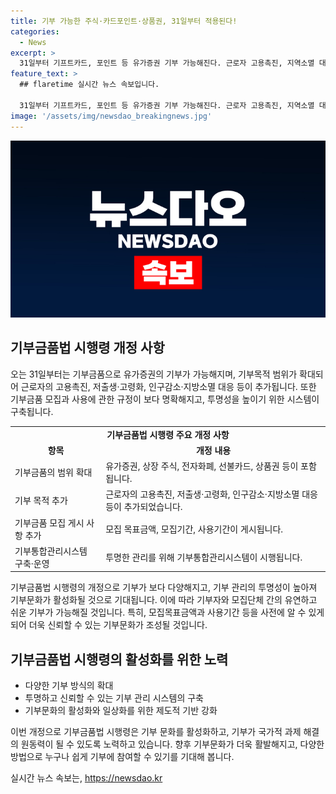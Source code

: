 ```yaml
---
title: 기부 가능한 주식·카드포인트·상품권, 31일부터 적용된다!
categories:
  - News
excerpt: >
  31일부터 기프트카드, 포인트 등 유가증권 기부 가능해진다. 근로자 고용촉진, 지역소멸 대응 등 목적 추가. 기부금품법 시행령 개정 내용은 기부 범위 확대, 기부 목적 추가, 투명한 관리를 위한 규정 등. 유가증권 기부로 다양한 방식의 기부 가능해지며, 투명성 강화와 정보 제공에도 노력. 기부가 주변 이웃 도울 뿐 아니라 국가 과제에도 기여할 수 있도록 노력한다.
feature_text: >
  ## flaretime 실시간 뉴스 속보입니다.

  31일부터 기프트카드, 포인트 등 유가증권 기부 가능해진다. 근로자 고용촉진, 지역소멸 대응 등 목적 추가. 기부금품법 시행령 개정 내용은 기부 범위 확대, 기부 목적 추가, 투명한 관리를 위한 규정 등. 유가증권 기부로 다양한 방식의 기부 가능해지며, 투명성 강화와 정보 제공에도 노력. 기부가 주변 이웃 도울 뿐 아니라 국가 과제에도 기여할 수 있도록 노력한다.
image: '/assets/img/newsdao_breakingnews.jpg'
---
```


<p><img src="/assets/img/newsdao_breakingnews.jpg" alt="flaretime 속보" /></p>

<h2 data-ke-size="size26">기부금품법 시행령 개정 사항</h2>

<p data-ke-size="size16">오는 31일부터는 기부금품으로 유가증권의 기부가 가능해지며, 기부목적 범위가 확대되어 근로자의 고용촉진, 저출생·고령화, 인구감소·지방소멸 대응 등이 추가됩니다. 또한 기부금품 모집과 사용에 관한 규정이 보다 명확해지고, 투명성을 높이기 위한 시스템이 구축됩니다.</p>

<table>
  <tr>
    <td colspan="2" style="text-align: center; height: 17px;"><b>기부금품법 시행령 주요 개정 사항</b></td>
  </tr>
  <tr>
    <td style="text-align: center; height: 17px;"><b>항목</b></td>
    <td style="text-align: center; height: 17px;"><b>개정 내용</b></td>
  </tr>
  <tr>
    <td>기부금품의 범위 확대</td>
    <td>유가증권, 상장 주식, 전자화폐, 선불카드, 상품권 등이 포함됩니다.</td>
  </tr>
  <tr>
    <td>기부 목적 추가</td>
    <td>근로자의 고용촉진, 저출생·고령화, 인구감소·지방소멸 대응 등이 추가되었습니다.</td>
  </tr>
  <tr>
    <td>기부금품 모집 게시 사항 추가</td>
    <td>모집 목표금액, 모집기간, 사용기간이 게시됩니다.</td>
  </tr>
  <tr>
    <td>기부통합관리시스템 구축·운영</td>
    <td>투명한 관리를 위해 기부통합관리시스템이 시행됩니다.</td>
  </tr>
</table>

<p data-ke-size="size16">기부금품법 시행령의 개정으로 기부가 보다 다양해지고, 기부 관리의 투명성이 높아져 기부문화가 활성화될 것으로 기대됩니다. 이에 따라 기부자와 모집단체 간의 유연하고 쉬운 기부가 가능해질 것입니다. 특히, 모집목표금액과 사용기간 등을 사전에 알 수 있게 되어 더욱 신뢰할 수 있는 기부문화가 조성될 것입니다.</p>

<h2 data-ke-size="size26">기부금품법 시행령의 활성화를 위한 노력</h2>

<ul>
  <li>다양한 기부 방식의 확대</li>
  <li>투명하고 신뢰할 수 있는 기부 관리 시스템의 구축</li>
  <li>기부문화의 활성화와 일상화를 위한 제도적 기반 강화</li>
</ul>

<p data-ke-size="size16">이번 개정으로 기부금품법 시행령은 기부 문화를 활성화하고, 기부가 국가적 과제 해결의 원동력이 될 수 있도록 노력하고 있습니다. 향후 기부문화가 더욱 활발해지고, 다양한 방법으로 누구나 쉽게 기부에 참여할 수 있기를 기대해 봅니다.</p>
실시간 뉴스 속보는, <a href="https://newsdao.kr" rel="dofollow">https://newsdao.kr</a>


